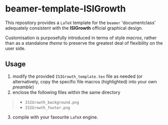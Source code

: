 # beamer-template-ISIGrowth

This repository provides a `LaTeX` template for the `beamer` 'documentclass' adequately consistent with the **ISIGrowth** official graphical design.

Customisation is purposefully introduced in terms of style *macros*, rather than as a standalone *theme* to preserve the
greatest deal of flexibility on the user side.

## Usage
 1. modify the provided `ISIGrowth_template.tex` file as needed (or alternatively, copy the specific file macros (highlighted) into your own *preamble*)
 2. enclose the following files within the same directory
  >* `ISIGrowth_background.png`
  >* `ISIGrowth_footer.png`
 3. compile with your favourite `LaTeX` engine.
